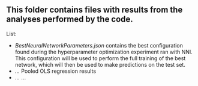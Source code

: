 ## This folder contains files with results from the analyses performed by the code.

List:
- *BestNeuralNetworkParameters.json*
    contains the best configuration found during the hyperparameter optimization experiment ran with NNI.
    This configuration will be used to perform the full training of the best network, which will then be used to make 
    predictions on the test set.
- *...*
    Pooled OLS regression results
- *...*
    ...